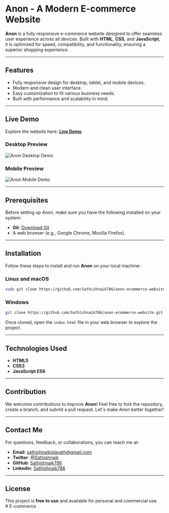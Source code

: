 # **Anon - A Modern E-commerce Website**

**Anon** is a fully responsive e-commerce website designed to offer seamless user experience across all devices. Built with **HTML**, **CSS**, and **JavaScript**, it is optimized for speed, compatibility, and functionality, ensuring a superior shopping experience.  

---

## **Features**

- Fully responsive design for desktop, tablet, and mobile devices.
- Modern and clean user interface.
- Easy customization to fit various business needs.
- Built with performance and scalability in mind.

---

## **Live Demo**

Explore the website here: **[Live Demo](https://your-live-demo-link.com)**  

### Desktop Preview  
![Anon Desktop Demo](./website-demo-image/desktop.png "Desktop Demo")  

### Mobile Preview  
![Anon Mobile Demo](./website-demo-image/mobile.png "Mobile Demo")  

---

## **Prerequisites**

Before setting up Anon, make sure you have the following installed on your system:  

- **Git**: [Download Git](https://git-scm.com/downloads)  
- A web browser (e.g., Google Chrome, Mozilla Firefox).  

---

## **Installation**

Follow these steps to install and run **Anon** on your local machine:  

### **Linux and macOS**
```bash
sudo git clone https://github.com/Sathishnaik786/anon-ecommerce-website.git
```

### **Windows**
```bash
git clone https://github.com/Sathishnaik786/anon-ecommerce-website.git
```

Once cloned, open the `index.html` file in your web browser to explore the project.  

---

## **Technologies Used**

- **HTML5**  
- **CSS3**  
- **JavaScript ES6**  

---

## **Contribution**

We welcome contributions to improve **Anon**! Feel free to fork the repository, create a branch, and submit a pull request. Let's make Anon better together!  

---

## **Contact Me**

For questions, feedback, or collaborations, you can reach me at:  

- **Email**: [sathishnaikislavath@gmail.com](mailto:sathishnaikislavath@gmail.com)  
- **Twitter**: [@Sathishnaik](https://twitter.com/Sathishnaik)  
- **GitHub**: [Sathishnaik786](https://github.com/Sathishnaik786)
- **Linkedin**: [Sathishnaik786](https://www.linkedin.com/in/isathishnaik/)


---

## **License**

This project is **free to use** and available for personal and commercial use.  
#   E - c o m m e r c e  
 